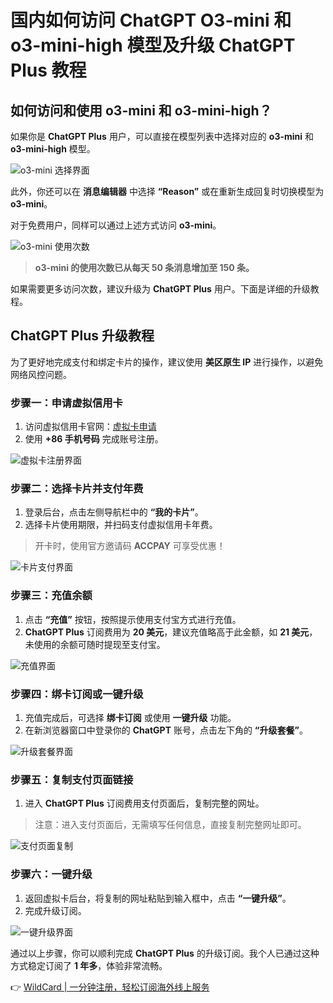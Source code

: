 # 国内如何访问 ChatGPT O3-mini 和 o3-mini-high 模型及升级 ChatGPT Plus 教程

## 如何访问和使用 o3-mini 和 o3-mini-high？

如果你是 **ChatGPT Plus** 用户，可以直接在模型列表中选择对应的 **o3-mini** 和 **o3-mini-high** 模型。

![o3-mini 选择界面](https://bbtdd.com/img/16193039186.webp)

此外，你还可以在 **消息编辑器** 中选择 **“Reason”** 或在重新生成回复时切换模型为 **o3-mini**。

对于免费用户，同样可以通过上述方式访问 **o3-mini**。

![o3-mini 使用次数](https://bbtdd.com/img/506362278170317.webp)

> **o3-mini 的使用次数已从每天 50 条消息增加至 150 条。**

如果需要更多访问次数，建议升级为 **ChatGPT Plus** 用户。下面是详细的升级教程。

## ChatGPT Plus 升级教程

为了更好地完成支付和绑定卡片的操作，建议使用 **美区原生 IP** 进行操作，以避免网络风控问题。

### 步骤一：申请虚拟信用卡

1. 访问虚拟信用卡官网：[虚拟卡申请](https://bbtdd.com/WildCard)
2. 使用 **+86 手机号码** 完成账号注册。

![虚拟卡注册界面](https://bbtdd.com/img/651059979.webp)

### 步骤二：选择卡片并支付年费

1. 登录后台，点击左侧导航栏中的 **“我的卡片”**。
2. 选择卡片使用期限，并扫码支付虚拟信用卡年费。

> 开卡时，使用官方邀请码 **ACCPAY** 可享受优惠！

![卡片支付界面](https://bbtdd.com/img/1859608253.webp)

### 步骤三：充值余额

1. 点击 **“充值”** 按钮，按照提示使用支付宝方式进行充值。
2. **ChatGPT Plus** 订阅费用为 **20 美元**，建议充值略高于此金额，如 **21 美元**，未使用的余额可随时提现至支付宝。

![充值界面](https://bbtdd.com/img/2074171285.webp)

### 步骤四：绑卡订阅或一键升级

1. 充值完成后，可选择 **绑卡订阅** 或使用 **一键升级** 功能。
2. 在新浏览器窗口中登录你的 **ChatGPT** 账号，点击左下角的 **“升级套餐”**。

![升级套餐界面](https://bbtdd.com/img/0814087460.webp)

### 步骤五：复制支付页面链接

1. 进入 **ChatGPT Plus** 订阅费用支付页面后，复制完整的网址。

> 注意：进入支付页面后，无需填写任何信息，直接复制完整网址即可。

![支付页面复制](https://bbtdd.com/img/171979892569.webp)

### 步骤六：一键升级

1. 返回虚拟卡后台，将复制的网址粘贴到输入框中，点击 **“一键升级”**。
2. 完成升级订阅。

![一键升级界面](https://bbtdd.com/img/5570257883680.webp)

通过以上步骤，你可以顺利完成 **ChatGPT Plus** 的升级订阅。我个人已通过这种方式稳定订阅了 **1 年多**，体验非常流畅。

👉 [WildCard | 一分钟注册，轻松订阅海外线上服务](https://bbtdd.com/WildCard)